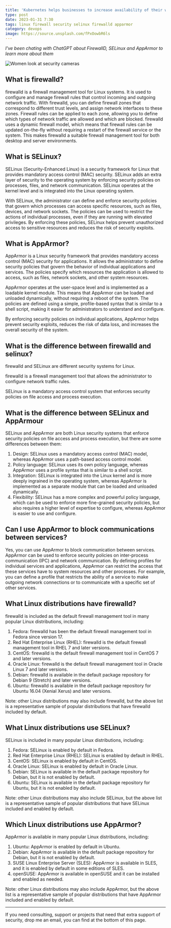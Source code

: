```yaml
---
title: 'Kubernetes helps businesses to increase availability of their websites and web applications'
type: post
date: 2023-01-31 7:30
tags: linux firewall security selinux firewalld apparmor
category: devops
image: https://source.unsplash.com/fPxOowbR6ls
---
```


_I've been chating with ChatGPT about FirewallD, SELinux and AppArmor to learn more about them_

![Women look at security cameras](https://source.unsplash.com/fPxOowbR6ls)

## What is firewalld?

firewalld is a firewall management tool for Linux systems. It is used to configure and manage firewall rules that control incoming and outgoing network traffic. With firewalld, you can define firewall zones that correspond to different trust levels, and assign network interfaces to these zones. Firewall rules can be applied to each zone, allowing you to define which types of network traffic are allowed and which are blocked. firewalld uses a dynamic firewall model, which means that firewall rules can be updated on-the-fly without requiring a restart of the firewall service or the system. This makes firewalld a suitable firewall management tool for both desktop and server environments.

## What is SELinux?

SELinux (Security-Enhanced Linux) is a security framework for Linux that provides mandatory access control (MAC) security. SELinux adds an extra layer of security to the operating system by enforcing security policies on processes, files, and network communication. SELinux operates at the kernel level and is integrated into the Linux operating system.

With SELinux, the administrator can define and enforce security policies that govern which processes can access specific resources, such as files, devices, and network sockets. The policies can be used to restrict the actions of individual processes, even if they are running with elevated privileges. By enforcing these policies, SELinux helps prevent unauthorized access to sensitive resources and reduces the risk of security exploits.

## What is AppArmor?

AppArmor is a Linux security framework that provides mandatory access control (MAC) security for applications. It allows the administrator to define security policies that govern the behavior of individual applications and services. The policies specify which resources the application is allowed to access, such as files, network sockets, and other system resources.

AppArmor operates at the user-space level and is implemented as a loadable kernel module. This means that AppArmor can be loaded and unloaded dynamically, without requiring a reboot of the system. The policies are defined using a simple, profile-based syntax that is similar to a shell script, making it easier for administrators to understand and configure.

By enforcing security policies on individual applications, AppArmor helps prevent security exploits, reduces the risk of data loss, and increases the overall security of the system.

## What is the difference between firewalld and selinux?

firewalld and SELinux are different security systems for Linux.

firewalld is a firewall management tool that allows the administrator to configure network traffic rules.

SELinux is a mandatory access control system that enforces security policies on file access and process execution.

## What is the difference between SELinux and AppArmour

SELinux and AppArmor are both Linux security systems that enforce security policies on file access and process execution, but there are some differences between them:

1. Design: SELinux uses a mandatory access control (MAC) model, whereas AppArmor uses a path-based access control model.
2. Policy language: SELinux uses its own policy language, whereas AppArmor uses a profile syntax that is similar to a shell script.
3. Integration: SELinux is integrated into the Linux kernel and is more deeply ingrained in the operating system, whereas AppArmor is implemented as a separate module that can be loaded and unloaded dynamically.
4. Flexibility: SELinux has a more complex and powerful policy language, which can be used to enforce more fine-grained security policies, but also requires a higher level of expertise to configure, whereas AppArmor is easier to use and configure.
    
## Can I use AppArmor to block communications between services?

Yes, you can use AppArmor to block communication between services. AppArmor can be used to enforce security policies on inter-process communication (IPC) and network communication. By defining profiles for individual services and applications, AppArmor can restrict the access that these services have to system resources and other processes. For example, you can define a profile that restricts the ability of a service to make outgoing network connections or to communicate with a specific set of other services.

## What Linux distributions have firewalld?

firewalld is included as the default firewall management tool in many popular Linux distributions, including:

1. Fedora: firewalld has been the default firewall management tool in Fedora since version 17.
2. Red Hat Enterprise Linux (RHEL): firewalld is the default firewall management tool in RHEL 7 and later versions.
3. CentOS: firewalld is the default firewall management tool in CentOS 7 and later versions.
4. Oracle Linux: firewalld is the default firewall management tool in Oracle Linux 7 and later versions.
5. Debian: firewalld is available in the default package repository for Debian 9 (Stretch) and later versions.
6. Ubuntu: firewalld is available in the default package repository for Ubuntu 16.04 (Xenial Xerus) and later versions.

Note: other Linux distributions may also include firewalld, but the above list is a representative sample of popular distributions that have firewalld included by default.

## What Linux distributions use SELinux?

SELinux is included in many popular Linux distributions, including:

1. Fedora: SELinux is enabled by default in Fedora.
2. Red Hat Enterprise Linux (RHEL): SELinux is enabled by default in RHEL.
3. CentOS: SELinux is enabled by default in CentOS.
4. Oracle Linux: SELinux is enabled by default in Oracle Linux.
5. Debian: SELinux is available in the default package repository for Debian, but it is not enabled by default.
6. Ubuntu: SELinux is available in the default package repository for Ubuntu, but it is not enabled by default.

Note: other Linux distributions may also include SELinux, but the above list is a representative sample of popular distributions that have SELinux included and enabled by default.

## Which Linux distributions use AppArmor?

AppArmor is available in many popular Linux distributions, including:

1. Ubuntu: AppArmor is enabled by default in Ubuntu.
2. Debian: AppArmor is available in the default package repository for Debian, but it is not enabled by default.
3. SUSE Linux Enterprise Server (SLES): AppArmor is available in SLES, and it is enabled by default in some editions of SLES.
4. openSUSE: AppArmor is available in openSUSE and it can be installed and enabled as needed.

Note: other Linux distributions may also include AppArmor, but the above list is a representative sample of popular distributions that have AppArmor included and enabled by default.

___

If you need consulting, support or projects that need that extra support of security, drop me an email, you can find at the bottom of this page.
